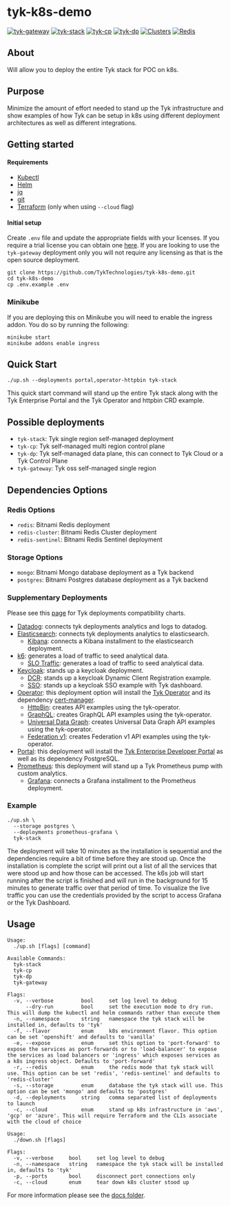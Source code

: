 # tyk-k8s-demo
[![tyk-gateway](https://github.com/TykTechnologies/tyk-k8s-demo/actions/workflows/tyk-gateway.yml/badge.svg)](https://github.com/TykTechnologies/tyk-k8s-demo/actions/workflows/tyk-gateway.yml)
[![tyk-stack](https://github.com/TykTechnologies/tyk-k8s-demo/actions/workflows/tyk-stack.yml/badge.svg)](https://github.com/TykTechnologies/tyk-k8s-demo/actions/workflows/tyk-stack.yml)
[![tyk-cp](https://github.com/TykTechnologies/tyk-k8s-demo/actions/workflows/tyk-cp.yml/badge.svg)](https://github.com/TykTechnologies/tyk-k8s-demo/actions/workflows/tyk-cp.yml)
[![tyk-dp](https://github.com/TykTechnologies/tyk-k8s-demo/actions/workflows/tyk-dp.yml/badge.svg)](https://github.com/TykTechnologies/tyk-k8s-demo/actions/workflows/tyk-dp.yml)
[![Clusters](https://github.com/TykTechnologies/tyk-k8s-demo/actions/workflows/clusters.yml/badge.svg)](https://github.com/TykTechnologies/tyk-k8s-demo/actions/workflows/clusters.yml)
[![Redis](https://github.com/TykTechnologies/tyk-k8s-demo/actions/workflows/redis.yml/badge.svg)](https://github.com/TykTechnologies/tyk-k8s-demo/actions/workflows/redis.yml)

## About
Will allow you to deploy the entire Tyk stack for POC on k8s.

## Purpose
Minimize the amount of effort needed to stand up the Tyk infrastructure and show examples of how Tyk can be setup in k8s using different deployment architectures as well as different integrations.

## Getting started

#### Requirements
- [Kubectl](https://kubernetes.io/docs/tasks/tools/)
- [Helm](https://helm.sh/docs/intro/install/)
- [jq](https://stedolan.github.io/jq/download/)
- [git](https://git-scm.com/downloads)
- [Terraform](https://www.terraform.io/) (only when using `--cloud` flag)

#### Initial setup
Create `.env` file and update the appropriate fields with your licenses. If you require a trial license you can obtain one
[here](https://tyk.io/sign-up/). If you are looking to use the `tyk-gateway` deployment only you will not require any licensing
as that is the open source deployment.

```
git clone https://github.com/TykTechnologies/tyk-k8s-demo.git
cd tyk-k8s-demo
cp .env.example .env
```

### Minikube
If you are deploying this on Minikube you will need to enable the ingress addon. You do so by running the following:
```
minikube start
minikube addons enable ingress
```

## Quick Start

```
./up.sh --deployments portal,operator-httpbin tyk-stack
```
This quick start command will stand up the entire Tyk stack along with the Tyk Enterprise Portal and the Tyk Operator and httpbin CRD example.

## Possible deployments
- `tyk-stack`: Tyk single region self-managed deployment
- `tyk-cp`: Tyk self-managed multi region control plane
- `tyk-dp`: Tyk self-managed data plane, this can connect to Tyk Cloud or a Tyk Control Plane
- `tyk-gateway`: Tyk oss self-managed single region

## Dependencies Options
### Redis Options
- `redis`: Bitnami Redis deployment
- `redis-cluster`: Bitnami Redis Cluster deployment
- `redis-sentinel`: Bitnami Redis Sentinel deployment

### Storage Options
- `mongo`: Bitnami Mongo database deployment as a Tyk backend
- `postgres`: Bitnami Postgres database deployment as a Tyk backend

### Supplementary Deployments
Please see this [page](docs/FEATURES_MATRIX.md) for Tyk deployments compatibility charts. 
- [Datadog](src/deployments/datadog): connects tyk deployments analytics and logs to datadog.
- [Elasticsearch](src/deployments/elasticsearch): connects tyk deployments analytics to elasticsearch.
  - [Kibana](src/deployments/elasticsearch-kibana): connects a Kibana installment to the elasticsearch deployment.
- [k6](src/deployments/k6): generates a load of traffic to seed analytical data.
  - [SLO Traffic](src/deployments/k6-slo-traffic): generates a load of traffic to seed analytical data.
- [Keycloak](src/deployments/keycloak): stands up a keycloak deployment.
  - [DCR](src/deployments/keycloak-dcr): stands up a keycloak Dynamic Client Registration example.
  - [SSO](src/deployments/keycloak-sso): stands up a keycloak SSO example with Tyk dashboard.
- [Operator](src/deployments/operator): this deployment option will install the [Tyk Operator](https://github.com/TykTechnologies/tyk-operator) and its dependency [cert-manager](https://github.com/jetstack/cert-manager).
	- [HttpBin](src/deployments/operator-httpbin): creates API examples using the tyk-operator.
	- [GraphQL](src/deployments/operator-graphql): creates GraphQL API examples using the tyk-operator.
	- [Universal Data Graph](src/deployments/operator-udg): creates Universal Data Graph API examples using the tyk-operator.
	- [Federation v1](src/deployments/operator-federation): creates Federation v1 API examples using the tyk-operator.
- [Portal](src/deployments/portal): this deployment will install the [Tyk Enterprise Developer Portal](https://tyk.io/docs/tyk-developer-portal/tyk-enterprise-developer-portal/) as well as its dependency PostgreSQL.
- [Prometheus](src/deployments/prometheus): this deployment will stand up a Tyk Prometheus pump with custom analytics.
  - [Grafana](src/deployments/prometheus-grafana): connects a Grafana installment to the Prometheus deployment.

### Example
```
./up.sh \
  --storage postgres \
  --deployments prometheus-grafana \
  tyk-stack
```

The deployment will take 10 minutes as the installation is sequential and the dependencies require a bit of time before
they are stood up. Once the installation is complete the script will print out a list of all the services that were
stood up and how those can be accessed. The k6s job will start running after the script is finished and will run in the
background for 15 minutes to generate traffic over that period of time. To visualize the live traffic you can use the
credentials provided by the script to access Grafana or the Tyk Dashboard.

## Usage
```
Usage:
  ./up.sh [flags] [command]

Available Commands:
  tyk-stack
  tyk-cp
  tyk-dp
  tyk-gateway

Flags:
  -v, --verbose     	bool   	 set log level to debug
      --dry-run     	bool   	 set the execution mode to dry run. This will dump the kubectl and helm commands rather than execute them
  -n, --namespace   	string 	 namespace the tyk stack will be installed in, defaults to 'tyk'
  -f, --flavor      	enum   	 k8s environment flavor. This option can be set 'openshift' and defaults to 'vanilla'
  -e, --expose      	enum   	 set this option to 'port-forward' to expose the services as port-forwards or to 'load-balancer' to expose the services as load balancers or 'ingress' which exposes services as a k8s ingress object. Defaults to 'port-forward'
  -r, --redis       	enum   	 the redis mode that tyk stack will use. This option can be set 'redis', 'redis-sentinel' and defaults to 'redis-cluster'
  -s, --storage     	enum   	 database the tyk stack will use. This option can be set 'mongo' and defaults to 'postgres'
  -d, --deployments 	string 	 comma separated list of deployments to launch
  -c, --cloud       	enum   	 stand up k8s infrastructure in 'aws', 'gcp' or 'azure'. This will require Terraform and the CLIs associate with the cloud of choice
```

```
Usage:
  ./down.sh [flags]

Flags:
  -v, --verbose   	bool   	 set log level to debug
  -n, --namespace 	string 	 namespace the tyk stack will be installed in, defaults to 'tyk'
  -p, --ports     	bool   	 disconnect port connections only
  -c, --cloud     	enum     tear down k8s cluster stood up
```

For more information please see the [docs folder](docs).
